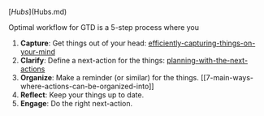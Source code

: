 [$Hubs]($Hubs.md)

Optimal workflow for GTD is a 5-step process where you

1. **Capture**: Get things out of your head: [efficiently-capturing-things-on-your-mind](efficiently-capturing-things-on-your-mind.md)
2. **Clarify**: Define a next-action for the things: [planning-with-the-next-actions](planning-with-the-next-actions.md)
3. **Organize**: Make a reminder (or similar) for the things. [[7-main-ways-where-actions-can-be-organized-into]]
4. **Reflect**: Keep your things up to date.
5. **Engage**: Do the right next-action.

